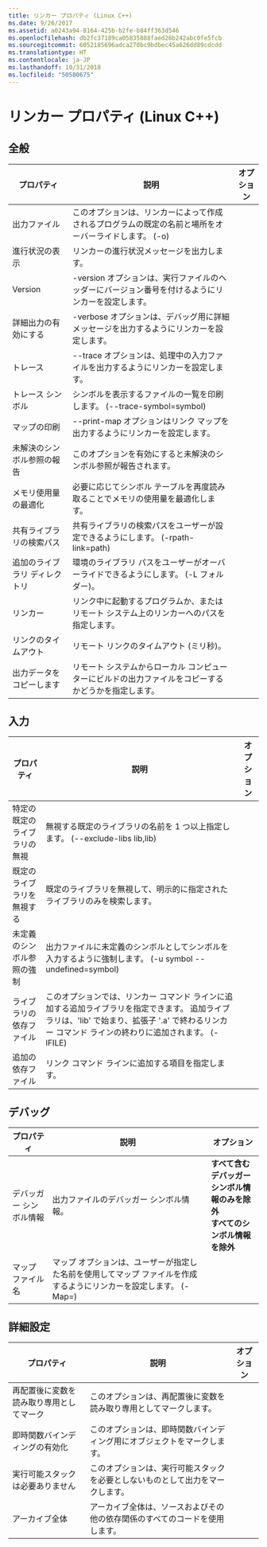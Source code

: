 ```yaml
---
title: リンカー プロパティ (Linux C++)
ms.date: 9/26/2017
ms.assetid: a0243a94-8164-425b-b2fe-b84ff363d546
ms.openlocfilehash: db2fc37189ca05835888faed26b242abc0fe5fcb
ms.sourcegitcommit: 6052185696adca270bc9bdbec45a626dd89cdcdd
ms.translationtype: HT
ms.contentlocale: ja-JP
ms.lasthandoff: 10/31/2018
ms.locfileid: "50580675"
---
```

# <a name="linker-properties-linux-c"></a>リンカー プロパティ (Linux C++)

## <a name="general"></a>全般

プロパティ | 説明 | オプション
--- | ---| ---
出力ファイル | このオプションは、リンカーによって作成されるプログラムの既定の名前と場所をオーバーライドします。 (-o)
進行状況の表示 | リンカーの進行状況メッセージを出力します。
Version | -version オプションは、実行ファイルのヘッダーにバージョン番号を付けるようにリンカーを設定します。
詳細出力の有効にする | -verbose オプションは、デバッグ用に詳細メッセージを出力するようにリンカーを設定します。
トレース | --trace オプションは、処理中の入力ファイルを出力するようにリンカーを設定します。
トレース シンボル | シンボルを表示するファイルの一覧を印刷します。 (--trace-symbol=symbol)
マップの印刷 | --print-map オプションはリンク マップを出力するようにリンカーを設定します。
未解決のシンボル参照の報告 | このオプションを有効にすると未解決のシンボル参照が報告されます。
メモリ使用量の最適化 | 必要に応じてシンボル テーブルを再度読み取ることでメモリの使用量を最適化します。
共有ライブラリの検索パス | 共有ライブラリの検索パスをユーザーが設定できるようにします。 (-rpath-link=path)
追加のライブラリ ディレクトリ | 環境のライブラリ パスをユーザーがオーバーライドできるようにします。 (-L フォルダー)。
リンカー | リンク中に起動するプログラムか、またはリモート システム上のリンカーへのパスを指定します。
リンクのタイムアウト | リモート リンクのタイムアウト (ミリ秒)。
出力データをコピーします | リモート システムからローカル コンピューターにビルドの出力ファイルをコピーするかどうかを指定します。

## <a name="input"></a>入力

プロパティ | 説明 | オプション
--- | ---| ---
特定の既定のライブラリの無視 | 無視する既定のライブラリの名前を 1 つ以上指定します。 (--exclude-libs lib,lib)
既定のライブラリを無視する | 既定のライブラリを無視して、明示的に指定されたライブラリのみを検索します。
未定義のシンボル参照の強制 | 出力ファイルに未定義のシンボルとしてシンボルを入力するように強制します。 (-u symbol --undefined=symbol)
ライブラリの依存ファイル | このオプションでは、リンカー コマンド ラインに追加する追加ライブラリを指定できます。 追加ライブラリは、'lib' で始まり、拡張子 '.a' で終わるリンカー コマンド ラインの終わりに追加されます。  (-lFILE)
追加の依存ファイル | リンク コマンド ラインに追加する項目を指定します。

## <a name="debugging"></a>デバッグ

プロパティ | 説明 | オプション
--- | ---| ---
デバッガー シンボル情報 | 出力ファイルのデバッガー シンボル情報。 | **すべて含む**<br>**デバッガー シンボル情報のみを除外**<br>**すべてのシンボル情報を除外**<br>
マップ ファイル名 | マップ オプションは、ユーザーが指定した名前を使用してマップ ファイルを作成するようにリンカーを設定します。 (-Map=)

## <a name="advanced"></a>詳細設定

プロパティ | 説明 | オプション
--- | ---| ---
再配置後に変数を読み取り専用としてマーク | このオプションは、再配置後に変数を読み取り専用としてマークします。
即時関数バインディングの有効化 | このオプションは、即時関数バインディング用にオブジェクトをマークします。
実行可能スタックは必要ありません | このオプションは、実行可能スタックを必要としないものとして出力をマークします。
アーカイブ全体 | アーカイブ全体は、ソースおよびその他の依存関係のすべてのコードを使用します。
